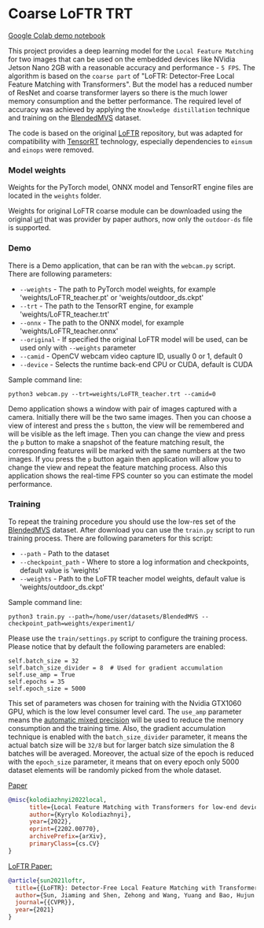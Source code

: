 # Coarse LoFTR TRT

[Google Colab demo notebook](https://colab.research.google.com/drive/1RFMAqfJeDaBoBQ7p5zXtJNXZE7DHGqlt?usp=sharing)

This project provides a deep learning model for the `Local Feature Matching` for two images that can be used on the embedded devices like NVidia Jetson Nano 2GB with a reasonable accuracy and performance - `5 FPS`. The algorithm is based on the `coarse part` of "LoFTR: Detector-Free Local Feature Matching with Transformers". But the model has a reduced number of ResNet and coarse transformer layers so there is the much lower memory consumption and the better performance. The required level of accuracy was achieved by applying the `Knowledge distillation` technique and training on the [BlendedMVS](https://github.com/YoYo000/BlendedMVS) dataset.

The code is based on the original [LoFTR](https://github.com/zju3dv/LoFTR) repository, but was adapted for compatibility with [TensorRT](https://developer.nvidia.com/tensorrt) technology, especially dependencies to `einsum` and `einops` were removed.

### Model weights
Weights for the PyTorch model, ONNX model and TensorRT engine files are located in the `weights` folder.

Weights for original LoFTR coarse module can be downloaded using the original [url](https://drive.google.com/drive/folders/1DOcOPZb3-5cWxLqn256AhwUVjBPifhuf?usp=sharing) that was provider by paper authors, now only the `outdoor-ds` file is supported.

### Demo

There is a Demo application, that can be ran with the `webcam.py` script. There are following parameters:
* `--weights` - The path to PyTorch model weights, for example 'weights/LoFTR_teacher.pt' or 'weights/outdoor_ds.ckpt'                       
* `--trt` - The path to the TensorRT engine, for example 'weights/LoFTR_teacher.trt'
* `--onnx` - The path to the ONNX model, for example 'weights/LoFTR_teacher.onnx'
* `--original` - If specified the original LoFTR model will be used, can be used only with `--weights` parameter
* `--camid` - OpenCV webcam video capture ID, usually 0 or 1, default 0
* `--device` - Selects the runtime back-end CPU or CUDA, default is CUDA

Sample command line:
```
python3 webcam.py --trt=weights/LoFTR_teacher.trt --camid=0
```

Demo application shows a window with pair of images captured with a camera. Initially there will be the two same images. Then you can choose a view of interest and press the `s` button, the view will be remembered and will be visible as the left image. Then you can change the view and press the `p` button to make a snapshot of the feature matching result, the corresponding features will be marked with the same numbers at the two images. If you press the `p` button again then application will allow you to change the view and repeat the feature matching process. Also this application shows the real-time FPS counter so you can estimate the model performance.

### Training

To repeat the training procedure you should use the low-res set of the [BlendedMVS](https://github.com/YoYo000/BlendedMVS) dataset. After download you can use the `train.py` script to run training process. There are following parameters for this script:
* `--path` - Path to the dataset
* `--checkpoint_path` - Where to store a log information and checkpoints, default value is 'weights'
* `--weights` - Path to the LoFTR teacher model weights, default value is 'weights/outdoor_ds.ckpt'
                        
Sample command line:
```
python3 train.py --path=/home/user/datasets/BlendedMVS --checkpoint_path=weights/experiment1/
```

Please use the `train/settings.py` script to configure the training process. Please notice that by default the following parameters are enabled:

```
self.batch_size = 32
self.batch_size_divider = 8  # Used for gradient accumulation
self.use_amp = True
self.epochs = 35
self.epoch_size = 5000
```

This set of parameters was chosen for training with the Nvidia GTX1060 GPU, which is the low level consumer level card. The `use_amp` parameter means the [automatic mixed precision](https://pytorch.org/docs/stable/amp.html) will be used to reduce the memory consumption and the training time. Also, the gradient accumulation technique is enabled with the `batch_size_divider` parameter, it means the actual batch size will be `32/8` but for larger batch size simulation the 8 batches will be averaged. Moreover, the actual size of the epoch is reduced with the `epoch_size` parameter, it means that on every epoch only 5000 dataset elements will be randomly picked from the whole dataset.


[Paper](https://arxiv.org/abs/2202.00770)

```bibtex
@misc{kolodiazhnyi2022local,
      title={Local Feature Matching with Transformers for low-end devices}, 
      author={Kyrylo Kolodiazhnyi},
      year={2022},
      eprint={2202.00770},
      archivePrefix={arXiv},
      primaryClass={cs.CV}
}
```

[LoFTR Paper:](https://arxiv.org/pdf/2104.00680.pdf)

```bibtex
@article{sun2021loftr,
  title={{LoFTR}: Detector-Free Local Feature Matching with Transformers},
  author={Sun, Jiaming and Shen, Zehong and Wang, Yuang and Bao, Hujun and Zhou, Xiaowei},
  journal={{CVPR}},
  year={2021}
}
```
